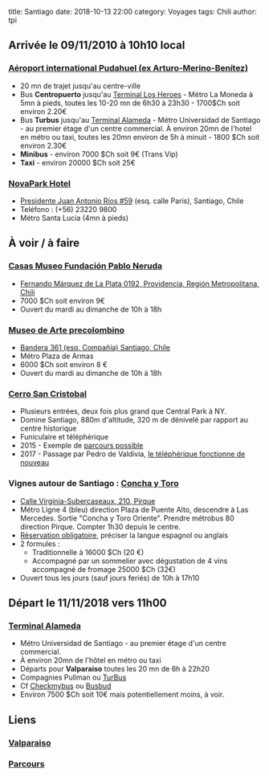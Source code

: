 title: Santiago
date: 2018-10-13 22:00
category: Voyages
tags: Chili
author: tpi


## Arrivée le 09/11/2010 à 10h10 local

### [Aéroport international Pudahuel (ex Arturo-Merino-Benítez)](https://www.google.com/maps/place/A%C3%A9roport+international+Arturo-Merino-Ben%C3%ADtez/@-33.3905376,-70.9251281,11z/data=!4m5!3m4!1s0x0:0xd23e4bd48c0de1b7!8m2!3d-33.3905115!4d-70.7938043)

* 20 mn de trajet jusqu'au centre-ville
* Bus **Centropuerto** jusqu'au [Terminal Los Heroes](https://www.google.com/maps/place/Terminal+Los+Heroes/@-33.4450167,-70.6576392,17z/data=!4m5!3m4!1s0x9662c5a86150cb3d:0xa7a1780f2d3bf7d1!8m2!3d-33.4447582!4d-70.6585082) - Métro La Moneda à 5mn à pieds, toutes les 10-20 mn de 6h30 à 23h30 - 1700$Ch soit environ 2.20€
* Bus **Turbus** jusqu'au [Terminal Alameda](https://www.google.com/maps/place/Terminal+Alameda+Santiago/@-33.4534034,-70.687123,15z/data=!4m5!3m4!1s0x0:0xeaaf27139e268df6!8m2!3d-33.4534037!4d-70.687123) - Métro Universidad de Santiago - au premier étage d'un centre commercial. À environ 20mn de l'hotel en métro ou taxi, toutes les 20mn environ de 5h à minuit - 1800 $Ch soit environ 2.30€
* **Minibus** - environ 7000 $Ch soit 9€ (Trans Vip)
* **Taxi** - environ 20000 $Ch soit 25€


### [NovaPark Hotel](http://www.novapark.cl)


* [Presidente Juan Antonio Ríos #59](https://www.google.com/maps/place/Pdte+Juan+Antonio+R%C3%ADos+59,+Santiago,+Regi%C3%B3n+Metropolitana,+Chili/@-33.4443856,-70.6487121,17z/data=!3m1!4b1!4m5!3m4!1s0x9662c5a011771d81:0xda66a22e6096f337!8m2!3d-33.4443856!4d-70.6465234) (esq. calle París), Santiago, Chile
* Teléfono : (+56) 23220 9800
* Métro Santa Lucia (4mn à pieds)

## À voir / à faire

### [Casas Museo Fundación Pablo Neruda](https://fundacionneruda.org/en/museums-houses/la-chascona-museum-house/)
* [Fernando Márquez de La Plata 0192, Providencia, Región Metropolitana, Chili](https://www.google.fr/maps/place/La+Chascona/@-33.4311171,-70.651927,14z/data=!4m5!3m4!1s0x9662c59017cb616d:0x4efb4711f2a9a116!8m2!3d-33.4311212!4d-70.6344175)
* 7000 $Ch soit environ 9€
* Ouvert du mardi au dimanche de 10h à 18h

### [Museo de Arte precolombino](http://www.precolombino.cl/en/)
* [Bandera 361 (esq. Compañía) Santiago, Chile](https://www.google.fr/maps/place/Museo+Chileno+de+Arte+Precolombino/@-33.4389259,-70.654294,17z/data=!3m1!4b1!4m5!3m4!1s0x9662c5a46c29c7e7:0x441c0411745f7ac3!8m2!3d-33.4389304!4d-70.6521053)
* Métro Plaza de Armas
* 6000 $Ch soit environ 8 €
* Ouvert du mardi au dimanche de 10h à 18h

### [Cerro San Cristobal](https://santiagoando.com/cerro-san-cristobal-2)
* Plusieurs entrées, deux fois plus grand que Central Park à NY. 
* Domine Santiago, 880m d'altitude, 320 m de dénivelé par rapport au centre historique
* Funiculaire et téléphérique
* 2015 - Exemple de [parcours possible](http://www.sethetlise.com/cerro-san-cristobal-la-colline-de-santiago-du-chili.html)
* 2017 - Passage par Pedro de Valdivia, [le téléphérique fonctionne de nouveau](http://www.chilivoyages.com/cerro-san-cristobal-santiago-accessible-telecabine/)

### Vignes autour de Santiago : [Concha y Toro](https://conchaytoro.com/en/)
* [Calle Virginia-Subercaseaux, 210, Pirque](https://www.google.fr/maps/place/Vi%C3%B1a+Concha+y+Toro/@-33.6365376,-70.5780094,17z/data=!4m13!1m7!3m6!1s0x9662d7cd1713ac7b:0x891cbc70c18aca75!2sAv.+Virginia+Subercaseaux+210,+Pirque,+Regi%C3%B3n+Metropolitana,+Chili!3b1!8m2!3d-33.6365421!4d-70.5758207!3m4!1s0x9662d7cd2a943f45:0x679cb602007cd13!8m2!3d-33.6355319!4d-70.5741441)
* Métro Ligne 4 (bleu) direction Plaza de Puente Alto, descendre à Las Mercedes. Sortie  "Concha y Toro Oriente". Prendre métrobus 80 direction Pirque. Compter 1h30 depuis le centre.
* [Réservation obligatoire](https://reserva.cyt.conchaytoro.cl/cytWP/en/), préciser la langue espagnol ou anglais
* 2 formules :
  * Traditionnelle à 16000 $Ch (20 €)
  * Accompagné par un sommelier avec dégustation de 4 vins accompagné de fromage 25000 $Ch (32€)
* Ouvert tous les jours (sauf jours feriés) de 10h à 17h10

## Départ le 11/11/2018 vers 11h00

### [Terminal Alameda](https://www.google.com/maps/place/Terminal+Alameda+Santiago/@-33.4534034,-70.687123,15z/data=!4m5!3m4!1s0x0:0xeaaf27139e268df6!8m2!3d-33.4534037!4d-70.687123)

* Métro Universidad de Santiago - au premier étage d'un centre commercial. 
* À environ 20mn de l'hôtel en métro ou taxi
* Départs pour **Valparaiso** toutes les 20 mn de 6h à 22h20
* Compagnies Pullman ou [TurBus](https://www.turbus.cl/wtbus/indexCompra.jsf)
* Cf [Checkmybus](https://www.checkmybus.fr/) ou [Busbud](https://www.busbud.com/fr)
* Environ 7500 $Ch soit 10€ mais potentiellement moins, à voir.

## Liens

### [Valparaiso](http://tse-tse.org/2018/10/valparaiso/)

### [Parcours](http://tse-tse.org/2018/10/chili-2018/)
